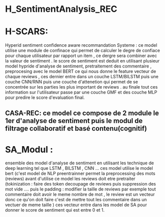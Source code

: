 # H_SentimentAnalysis_REC

# H-SCARS: 
Hyperid sentiment confidence aware recommandation Systeme :
ce model utilise une module de confinace qui permet de calculer le degre de confiace pour chaque utilisateur par rapport un item , ce dergre sera combiner avec la valeur de sentiment .
le score de sentiment est deduit en utilisant plusieur model hypride d'analyse de sentiment, pretraitement des commentaire , preprocesing avec le model BERT ce qui nous donne le feature vecteur de chaque reviews , ces dernier entre dans un couche LSTM/BILSTM puis une couche CNN/RNN puis une couche d'attenetion qui permet de se concentrée sur les parties les plus important de reviews . 
au finale tout ces information sur l'utilisateur passe par une couche GMF et des couche MLP pour predire le score d'evaluation final. 
## CASA-REC: ce model ce compose de 2 module le 1er d'analyse de sentiment puis le modul de filtrage collaboratif et basé contenu(cognitif)
# SA_Modul : 
ensemble des model d'analyse de sentiment en utilisant les technique de deep learning tel que LSTM , BILSTM , CNN ...
ces model utilise le model bert (c'est model de NLP preentrainner permet la preprocessing des mots (reviews) avant d'utilise ce model les reviews doit etre pretraiter (tokinization : faire des token decoupage de reviews puis suppression des mot vide ....  puis le padding : modifier la taille de reviews par exemple tout commentaire doit avoir le meme nombre de mot , le review est un vecteur donc ce qu'on doit faire c'est de mettre tout les commentaire dans un vectuer de meme taille  ) 
ces vecteur entre dans les model de SA pour donner le score de sentiment qui est entre 0 et 1.
